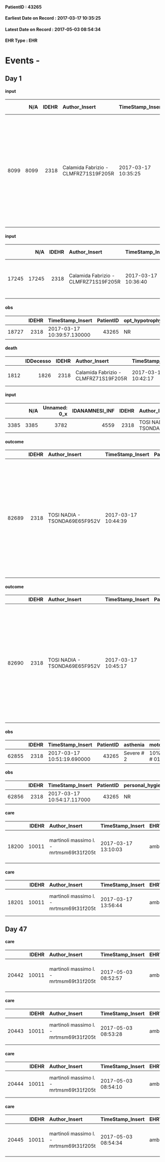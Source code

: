 
#### PatientID : 43265
#### Earliest Date on Record : 2017-03-17 10:35:25
#### Latest Date on Record : 2017-05-03 08:54:34
#### EHR Type : EHR

# Events - 

## Day 1

#### input
|      |    N/A |   IDEHR | Author_Insert                        | TimeStamp_Insert    | EHRType   |   PatientID |   IDDigitalSignDocument | persone_vicine   |   Unnamed: 0_y |   IDANAMNESI_MED |   Non_Rilevabile_y | Note_Non_Rilevabile_y   | diagnosis                                                                                                                                                                                                  |
|-----:|-------:|--------:|:-------------------------------------|:--------------------|:----------|------------:|------------------------:|:-----------------|---------------:|-----------------:|-------------------:|:------------------------|:-----------------------------------------------------------------------------------------------------------------------------------------------------------------------------------------------------------|
| 8099 |   8099 |    2318 | Calamida Fabrizio - CLMFRZ71S19F205R | 2017-03-17 10:35:25 | EHR       |       43265 |                  686702 | N/A              |          11166 |             6179 |                  0 | NR                      | Paziente di 68 anni con meningioma atipico plurirecidivato (diagnosi nel 2008) sottoposto a interventi e varie radioterapie (ultima terminata in aprile 2016). Recente ricovero per polmonite ab-ingestis. |

#### input
|       |    N/A |   IDEHR | Author_Insert                        | TimeStamp_Insert    | EHRType   |   PatientID |   IDDigitalSignDocument | persone_vicine   |   Unnamed: 0_y.1 |   IDDIAGNOSI_ICD |   Non_Rilevabile_y.1 | Note_Non_Rilevabile_y.1   | I_ICD                                                     | II_ICD                 | III_ICD                                   | IV_ICD                                                                                     | V_ICD                         | VI_ICD                                                         |
|------:|-------:|--------:|:-------------------------------------|:--------------------|:----------|------------:|------------------------:|:-----------------|-----------------:|-----------------:|---------------------:|:--------------------------|:----------------------------------------------------------|:-----------------------|:------------------------------------------|:-------------------------------------------------------------------------------------------|:------------------------------|:---------------------------------------------------------------|
| 17245 |  17245 |    2318 | Calamida Fabrizio - CLMFRZ71S19F205R | 2017-03-17 10:36:40 | EHR       |       43265 |                  686712 | N/A              |             2806 |             2806 |                    0 | NR                        | 1919 - Tumori maligni dell'encefalo, non specificato#2139 | 458 - Ipotensione#3691 | 2440 - Ipotiroidismo post-chirurgico#3126 | 36900 - Cecit√† di entrambi gli occhi, livello di danno non ulteriormente specificato#2330 | V667 - Cure palliative#2402=0 | V604 - Mancanza di un familiare capace di prestare cure#2383=0 |

#### obs
|       |   IDEHR | TimeStamp_Insert           |   PatientID | opt_hypotrophy   | opt_anxiety   | chk_eloquence   | anorexia   | asthenia   | cachexia   | dyspnoea   | body_temp   | agitation_behavior_freq   | mood   | cognitive_state   |
|------:|--------:|:---------------------------|------------:|:-----------------|:--------------|:----------------|:-----------|:-----------|:-----------|:-----------|:------------|:--------------------------|:-------|:------------------|
| 18727 |    2318 | 2017-03-17 10:39:57.130000 |       43265 | NR               | NR            | NR              | NR         | NR         | NR         | NR         | NR          | NR                        | NR     | NR                |

#### death
|      |   IDDecesso |   IDEHR | Author_Insert                        | TimeStamp_Insert    |   PatientID |   IDDigitalSignDocument | Date                | Luogo_decesso     |
|-----:|------------:|--------:|:-------------------------------------|:--------------------|------------:|------------------------:|:--------------------|:------------------|
| 1812 |        1826 |    2318 | Calamida Fabrizio - CLMFRZ71S19F205R | 2017-03-17 10:42:17 |       43265 |                  686720 | 2017-03-17 10:10:00 | Vidas Hospice # 1 |

#### input
|      |    N/A |   Unnamed: 0_x |   IDANAMNESI_INF |   IDEHR | Author_Insert                 | TimeStamp_Insert           | EHRType   |   PatientID |   IDDigitalSignDocument |   Non_Rilevabile_x | Note_Non_Rilevabile_x   | nutritional   | cognitivo_percettivo   | sonno_riposo   | perc_salute   | elimination   | Perception   | rapporti_fam   | persone_vicine   | Caregiver   | Religion   | Note_Elim_urinaria   |
|-----:|-------:|---------------:|-----------------:|--------:|:------------------------------|:---------------------------|:----------|------------:|------------------------:|-------------------:|:------------------------|:--------------|:-----------------------|:---------------|:--------------|:--------------|:-------------|:---------------|:-----------------|:------------|:-----------|:---------------------|
| 3385 |   3385 |           3782 |             4559 |    2318 | TOSI NADIA - TSONDA69E65F952V | 2017-03-17 10:44:03.377000 | EHR       |       43265 |                  686725 |                  1 | Dying Patient.          | NR            | NR                     | NR             | NR            | NR            | NR           | NR             | NR               | NR          | NR         | NR                   |

#### outcome
|       |   IDEHR | Author_Insert                 | TimeStamp_Insert    |   PatientID |   IDDigitalSignDocument |   IDPAI_VIDAS | opt_problem                |   opt_problem_num | opt_obiettivo                                                                                                    |   opt_obiettivo_num | ds_note      | opt_stato_problema   |   opt_stato_problema_num | opt_interventi                                                                                                                                                                                                                      |   opt_interventi_num |
|------:|--------:|:------------------------------|:--------------------|------------:|------------------------:|--------------:|:---------------------------|------------------:|:-----------------------------------------------------------------------------------------------------------------|--------------------:|:-------------|:---------------------|-------------------------:|:------------------------------------------------------------------------------------------------------------------------------------------------------------------------------------------------------------------------------------|---------------------:|
| 82689 |    2318 | TOSI NADIA - TSONDA69E65F952V | 2017-03-17 10:44:39 |       43265 |                  686726 |         84913 | Abnormal neurological # 30 |                 4 | Deletion and cancellation of episodes of confusion and / or hallucinations, delirium, psychomotor agitation # 59 |                   4 | patient died | closed Problem # 2   |                        2 | Counseling - Share with caregiver therapeutic path # 485; Education - Educate the caregiver / patient recognition / treatment of symptoms # 486; Counseling - Transmitting the patient's own interest and a friendly attitude # 484 |                    4 |

#### outcome
|       |   IDEHR | Author_Insert                 | TimeStamp_Insert    |   PatientID |   IDDigitalSignDocument |   IDPAI_VIDAS | opt_problem                                                |   opt_problem_num | opt_obiettivo                                                       |   opt_obiettivo_num | ds_note      | opt_stato_problema   |   opt_stato_problema_num | opt_interventi                                                                                                                                                                                                                        |   opt_interventi_num |
|------:|--------:|:------------------------------|:--------------------|------------:|------------------------:|--------------:|:-----------------------------------------------------------|------------------:|:--------------------------------------------------------------------|--------------------:|:-------------|:---------------------|-------------------------:|:--------------------------------------------------------------------------------------------------------------------------------------------------------------------------------------------------------------------------------------|---------------------:|
| 82690 |    2318 | TOSI NADIA - TSONDA69E65F952V | 2017-03-17 10:45:17 |       43265 |                  686729 |         84914 | Impaired mobility † / limitation of physical movement # 27 |                 1 | Minimize the possibility of injuries. If present, maintain QoL # 47 |                   4 | patient died | closed Problem # 2   |                        2 | Implementation PAI - Avoid flawed positions # 294; Implementation of PAI - Plan the change of position that reduces the pressure in vulnerable areas # 292; Implementation of the PAI - Keep the skin well hydrated and elastic # 295 |                    4 |

#### obs
|       |   IDEHR | TimeStamp_Insert           |   PatientID | asthenia   | motor_performance        |
|------:|--------:|:---------------------------|------------:|:-----------|:-------------------------|
| 62855 |    2318 | 2017-03-17 10:51:19.690000 |       43265 | Severe # 2 | 10% - Patient dying # 01 |

#### obs
|       |   IDEHR | TimeStamp_Insert           |   PatientID | personal_hygiene   | urine_elimination   | mobility   | hemorrhagic_manifestation   | speech   | cough   | nausea   | memory_deficit   | cognitive_deficit   | active_diuresis   | lack_of_appetite   | asthenia   | cachexia   | dyspnoea   | motor_performance   | body_temp   | mood   | diet   | cognitive_state   | feces_elimination   | consumption_help   |
|------:|--------:|:---------------------------|------------:|:-------------------|:--------------------|:-----------|:----------------------------|:---------|:--------|:---------|:-----------------|:--------------------|:------------------|:-------------------|:-----------|:-----------|:-----------|:--------------------|:------------|:-------|:-------|:------------------|:--------------------|:-------------------|
| 62856 |    2318 | 2017-03-17 10:54:17.117000 |       43265 | NR                 | NR                  | NR         | NR                          | NR       | NR      | NR       | NR               | NR                  | NR                | NR                 | NR         | NR         | NR         | NR                  | NR          | NR     | NR     | NR                | NR                  | NR                 |

#### care
|       |   IDEHR | Author_Insert                           | TimeStamp_Insert    | EHRType   |   PatientID |   IDGESTIONE_AUSILI |   ds_ncons |   ds_nritiro |   opt_annulla_consegna | dt_Ric_consegna     | dt_ric_cons_forn    | dt_ric_ritiro       | dt_ric_ritiro_forn   | opt_ausilio                             |
|------:|--------:|:----------------------------------------|:--------------------|:----------|------------:|--------------------:|-----------:|-------------:|-----------------------:|:--------------------|:--------------------|:--------------------|:---------------------|:----------------------------------------|
| 18200 |   10011 | martinoli massimo l. - mrtmsm69t31f205t | 2017-03-17 13:10:03 | amb       |       43265 |               18137 |      29935 |        30024 |                      0 | 2017-03-06 00:00:00 | 2017-03-08 00:00:00 | 2017-03-17 00:00:00 | 2017-03-17 00:00:00  | antid air mattress with compressor # 16 |

#### care
|       |   IDEHR | Author_Insert                           | TimeStamp_Insert    | EHRType   |   PatientID |   IDGESTIONE_AUSILI |   ds_ncons |   ds_nritiro |   opt_annulla_consegna | dt_Ric_consegna     | dt_ric_cons_forn    | dt_ric_ritiro       | dt_ric_ritiro_forn   | opt_ausilio                    |
|------:|--------:|:----------------------------------------|:--------------------|:----------|------------:|--------------------:|-----------:|-------------:|-----------------------:|:--------------------|:--------------------|:--------------------|:---------------------|:-------------------------------|
| 18201 |   10011 | martinoli massimo l. - mrtmsm69t31f205t | 2017-03-17 13:56:44 | amb       |       43265 |               18138 |      29941 |        30024 |                      0 | 2017-03-09 00:00:00 | 2017-03-09 00:00:00 | 2017-03-17 00:00:00 | 2017-03-17 00:00:00  | decubitus cushion silicone # 9 |


## Day 47

#### care
|       |   IDEHR | Author_Insert                           | TimeStamp_Insert    | EHRType   |   PatientID |   IDGESTIONE_AUSILI |   ds_ncons | dt_consegna         |   ds_nritiro |   opt_annulla_consegna | dt_Ric_consegna     | dt_ric_cons_forn    | dt_ric_ritiro       | dt_ric_ritiro_forn   | opt_ausilio                             |
|------:|--------:|:----------------------------------------|:--------------------|:----------|------------:|--------------------:|-----------:|:--------------------|-------------:|-----------------------:|:--------------------|:--------------------|:--------------------|:---------------------|:----------------------------------------|
| 20442 |   10011 | martinoli massimo l. - mrtmsm69t31f205t | 2017-05-03 08:52:57 | amb       |       43265 |               20393 |      29935 | 2017-03-09 00:00:00 |        30024 |                      0 | 2017-03-06 00:00:00 | 2017-03-08 00:00:00 | 2017-03-17 00:00:00 | 2017-03-17 00:00:00  | antid air mattress with compressor # 16 |

#### care
|       |   IDEHR | Author_Insert                           | TimeStamp_Insert    | EHRType   |   PatientID |   IDGESTIONE_AUSILI |   ds_ncons |   ds_nbolla | dt_consegna         |   ds_nritiro | dt_ritiro           |   opt_annulla_consegna | dt_Ric_consegna     | dt_ric_cons_forn    | dt_ric_ritiro       | dt_ric_ritiro_forn   | opt_ausilio                    |
|------:|--------:|:----------------------------------------|:--------------------|:----------|------------:|--------------------:|-----------:|------------:|:--------------------|-------------:|:--------------------|-----------------------:|:--------------------|:--------------------|:--------------------|:---------------------|:-------------------------------|
| 20443 |   10011 | martinoli massimo l. - mrtmsm69t31f205t | 2017-05-03 08:53:28 | amb       |       43265 |               20394 |      29902 |         272 | 2017-03-07 00:00:00 |        29940 | 2017-03-10 00:00:00 |                      0 | 2017-03-06 00:00:00 | 2017-03-06 00:00:00 | 2017-03-09 00:00:00 | 2017-03-09 00:00:00  | decubitus cushion silicone # 9 |

#### care
|       |   IDEHR | Author_Insert                           | TimeStamp_Insert    | EHRType   |   PatientID |   IDGESTIONE_AUSILI |   ds_ncons |   ds_nbolla | dt_consegna         |   ds_nritiro | dt_ritiro           |   opt_annulla_consegna | dt_Ric_consegna     | dt_ric_cons_forn    | dt_ric_ritiro       | dt_ric_ritiro_forn   | opt_ausilio                    |
|------:|--------:|:----------------------------------------|:--------------------|:----------|------------:|--------------------:|-----------:|------------:|:--------------------|-------------:|:--------------------|-----------------------:|:--------------------|:--------------------|:--------------------|:---------------------|:-------------------------------|
| 20444 |   10011 | martinoli massimo l. - mrtmsm69t31f205t | 2017-05-03 08:54:10 | amb       |       43265 |               20395 |      29941 |         313 | 2017-03-10 00:00:00 |        30024 | 2017-03-21 00:00:00 |                      0 | 2017-03-09 00:00:00 | 2017-03-09 00:00:00 | 2017-03-17 00:00:00 | 2017-03-17 00:00:00  | decubitus cushion silicone # 9 |

#### care
|       |   IDEHR | Author_Insert                           | TimeStamp_Insert    | EHRType   |   PatientID |   IDGESTIONE_AUSILI |   ds_ncons | dt_consegna         |   ds_nritiro | dt_ritiro           |   opt_annulla_consegna | dt_Ric_consegna     | dt_ric_cons_forn    | dt_ric_ritiro       | dt_ric_ritiro_forn   | opt_ausilio                             |
|------:|--------:|:----------------------------------------|:--------------------|:----------|------------:|--------------------:|-----------:|:--------------------|-------------:|:--------------------|-----------------------:|:--------------------|:--------------------|:--------------------|:---------------------|:----------------------------------------|
| 20445 |   10011 | martinoli massimo l. - mrtmsm69t31f205t | 2017-05-03 08:54:34 | amb       |       43265 |               20396 |      29935 | 2017-03-09 00:00:00 |        30024 | 2017-03-21 00:00:00 |                      0 | 2017-03-06 00:00:00 | 2017-03-08 00:00:00 | 2017-03-17 00:00:00 | 2017-03-17 00:00:00  | antid air mattress with compressor # 16 |


